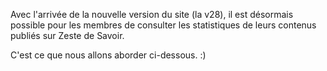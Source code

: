 Avec l'arrivée de la nouvelle version du site (la v28), il est désormais possible pour les membres de consulter les statistiques de leurs contenus publiés sur Zeste de Savoir. 

C'est ce que nous allons aborder ci-dessous. :)